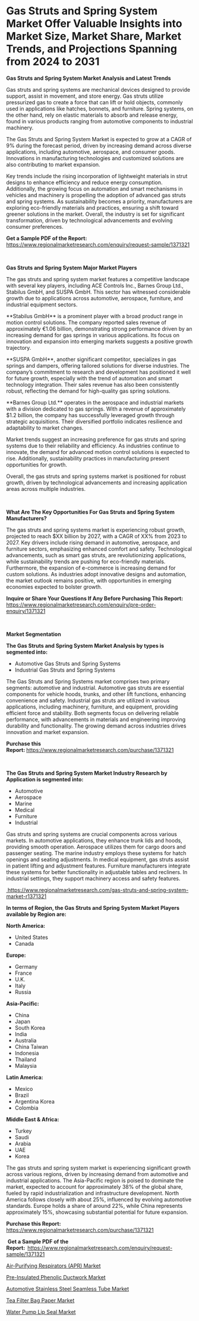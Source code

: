 <p><h1>Gas Struts and Spring System Market Offer Valuable Insights into Market Size, Market Share, Market Trends, and Projections Spanning from 2024 to 2031</h1></p><p><strong>Gas Struts and Spring System Market Analysis and Latest Trends</strong></p>
<p><p>Gas struts and spring systems are mechanical devices designed to provide support, assist in movement, and store energy. Gas struts utilize pressurized gas to create a force that can lift or hold objects, commonly used in applications like hatches, bonnets, and furniture. Spring systems, on the other hand, rely on elastic materials to absorb and release energy, found in various products ranging from automotive components to industrial machinery.</p><p>The Gas Struts and Spring System Market is expected to grow at a CAGR of 9% during the forecast period, driven by increasing demand across diverse applications, including automotive, aerospace, and consumer goods. Innovations in manufacturing technologies and customized solutions are also contributing to market expansion. </p><p>Key trends include the rising incorporation of lightweight materials in strut designs to enhance efficiency and reduce energy consumption. Additionally, the growing focus on automation and smart mechanisms in vehicles and machinery is propelling the adoption of advanced gas struts and spring systems. As sustainability becomes a priority, manufacturers are exploring eco-friendly materials and practices, ensuring a shift toward greener solutions in the market. Overall, the industry is set for significant transformation, driven by technological advancements and evolving consumer preferences.</p></p>
<p><strong>Get a Sample PDF of the Report:&nbsp;</strong> <a href="https://www.regionalmarketresearch.com/enquiry/request-sample/1371321">https://www.regionalmarketresearch.com/enquiry/request-sample/1371321</a></p>
<p>&nbsp;</p>
<p><strong>Gas Struts and Spring System Major Market Players</strong></p>
<p><p>The gas struts and spring system market features a competitive landscape with several key players, including ACE Controls Inc., Barnes Group Ltd., Stabilus GmbH, and SUSPA GmbH. This sector has witnessed considerable growth due to applications across automotive, aerospace, furniture, and industrial equipment sectors.</p><p>**Stabilus GmbH** is a prominent player with a broad product range in motion control solutions. The company reported sales revenue of approximately €1.06 billion, demonstrating strong performance driven by an increasing demand for gas springs in various applications. Its focus on innovation and expansion into emerging markets suggests a positive growth trajectory.</p><p>**SUSPA GmbH**, another significant competitor, specializes in gas springs and dampers, offering tailored solutions for diverse industries. The company’s commitment to research and development has positioned it well for future growth, especially with the trend of automation and smart technology integration. Their sales revenue has also been consistently robust, reflecting the demand for high-quality gas spring solutions.</p><p>**Barnes Group Ltd.** operates in the aerospace and industrial markets with a division dedicated to gas springs. With a revenue of approximately $1.2 billion, the company has successfully leveraged growth through strategic acquisitions. Their diversified portfolio indicates resilience and adaptability to market changes.</p><p>Market trends suggest an increasing preference for gas struts and spring systems due to their reliability and efficiency. As industries continue to innovate, the demand for advanced motion control solutions is expected to rise. Additionally, sustainability practices in manufacturing present opportunities for growth.</p><p>Overall, the gas struts and spring systems market is positioned for robust growth, driven by technological advancements and increasing application areas across multiple industries.</p></p>
<p>&nbsp;</p>
<p><strong>What Are The Key Opportunities For Gas Struts and Spring System Manufacturers?</strong></p>
<p><p>The gas struts and spring systems market is experiencing robust growth, projected to reach $XX billion by 2027, with a CAGR of XX% from 2023 to 2027. Key drivers include rising demand in automotive, aerospace, and furniture sectors, emphasizing enhanced comfort and safety. Technological advancements, such as smart gas struts, are revolutionizing applications, while sustainability trends are pushing for eco-friendly materials. Furthermore, the expansion of e-commerce is increasing demand for custom solutions. As industries adopt innovative designs and automation, the market outlook remains positive, with opportunities in emerging economies expected to bolster growth.</p></p>
<p><strong>Inquire or Share Your Questions If Any Before Purchasing This Report:</strong> <a href="https://www.regionalmarketresearch.com/enquiry/pre-order-enquiry/1371321">https://www.regionalmarketresearch.com/enquiry/pre-order-enquiry/1371321</a></p>
<p>&nbsp;</p>
<p><strong>Market Segmentation</strong></p>
<p><strong>The Gas Struts and Spring System Market Analysis by types is segmented into:</strong></p>
<p><ul><li>Automotive Gas Struts and Spring Systems</li><li>Industrial Gas Struts and Spring Systems</li></ul></p>
<p><p>The Gas Struts and Spring Systems market comprises two primary segments: automotive and industrial. Automotive gas struts are essential components for vehicle hoods, trunks, and other lift functions, enhancing convenience and safety. Industrial gas struts are utilized in various applications, including machinery, furniture, and equipment, providing efficient force and stability. Both segments focus on delivering reliable performance, with advancements in materials and engineering improving durability and functionality. The growing demand across industries drives innovation and market expansion.</p></p>
<p><strong>Purchase this Report:&nbsp;</strong><a href="https://www.regionalmarketresearch.com/purchase/1371321">https://www.regionalmarketresearch.com/purchase/1371321</a></p>
<p>&nbsp;</p>
<p><strong>The Gas Struts and Spring System Market Industry Research by Application is segmented into:</strong></p>
<p><ul><li>Automotive</li><li>Aerospace</li><li>Marine</li><li>Medical</li><li>Furniture</li><li>Industrial</li></ul></p>
<p><p>Gas struts and spring systems are crucial components across various markets. In automotive applications, they enhance trunk lids and hoods, providing smooth operation. Aerospace utilizes them for cargo doors and passenger seating. The marine industry employs these systems for hatch openings and seating adjustments. In medical equipment, gas struts assist in patient lifting and adjustment features. Furniture manufacturers integrate these systems for better functionality in adjustable tables and recliners. In industrial settings, they support machinery access and safety features.</p></p>
<p><a href="https://www.regionalmarketresearch.com/gas-struts-and-spring-system-market-r1371321">&nbsp;https://www.regionalmarketresearch.com/gas-struts-and-spring-system-market-r1371321</a></p>
<p><strong>In terms of Region, the Gas Struts and Spring System Market Players available by Region are:</strong></p>
<p>
    <p> <strong> North America: </strong>
        <ul>
            <li>United States</li>
            <li>Canada</li>
        </ul>
        </p> 
    <p> <strong> Europe: </strong>
        <ul>
            <li>Germany</li>
            <li>France</li>
            <li>U.K.</li>
            <li>Italy</li>
            <li>Russia</li>
        </ul>
        </p> 
    <p> <strong> Asia-Pacific: </strong>
        <ul>
            <li>China</li>
            <li>Japan</li>
            <li>South Korea</li>
            <li>India</li>
            <li>Australia</li>
            <li>China Taiwan</li>
            <li>Indonesia</li>
            <li>Thailand</li>
            <li>Malaysia</li>
        </ul>
        </p> 
    <p> <strong> Latin America: </strong>
        <ul>
            <li>Mexico</li>
            <li>Brazil</li>
            <li>Argentina Korea</li>
            <li>Colombia</li>
        </ul>
        </p> 
    <p> <strong> Middle East & Africa: </strong>
        <ul>
            <li>Turkey</li>
            <li>Saudi</li>
            <li>Arabia</li>
            <li>UAE</li>
            <li>Korea</li>
        </ul>
    </p>
    </p>
<p><p>The gas struts and spring system market is experiencing significant growth across various regions, driven by increasing demand from automotive and industrial applications. The Asia-Pacific region is poised to dominate the market, expected to account for approximately 38% of the global share, fueled by rapid industrialization and infrastructure development. North America follows closely with about 25%, influenced by evolving automotive standards. Europe holds a share of around 22%, while China represents approximately 15%, showcasing substantial potential for future expansion.</p></p>
<p><strong>Purchase this Report: </strong><a href="https://www.regionalmarketresearch.com/purchase/1371321">https://www.regionalmarketresearch.com/purchase/1371321</a></p>
<p>&nbsp;<strong>Get a Sample PDF of the Report:&nbsp;&nbsp;</strong><a href="https://www.regionalmarketresearch.com/enquiry/request-sample/1371321">https://www.regionalmarketresearch.com/enquiry/request-sample/1371321</a></p>
<p><strong></strong></p>
<p><p><a href="https://medium.com/@aecyiyrl93/future-of-innovation-global-air-purifying-respirators-apr-market-growth-and-opportunities-2024-2885fd998f89">Air-Purifying Respirators (APR) Market</a></p><p><a href="https://github.com/AnnDiaz698/Market-Research-Report-List-1/blob/main/pre-insulated-phenolic-ductwork-market.md">Pre-Insulated Phenolic Ductwork Market</a></p><p><a href="https://issuu.com/reportprime-2/docs/automotive-stainless-steel-seamless_55ffdb33f96620">Automotive Stainless Steel Seamless Tube Market</a></p><p><a href="https://issuu.com/reportprime-2/docs/tea-filter-bag-paper-market-size-20_ac8f180c4a2107">Tea Filter Bag Paper Market</a></p><p><a href="https://github.com/NargisHussain75/Market-Research-Report-List-1/blob/main/water-pump-lip-seal-market.md">Water Pump Lip Seal Market</a></p></p>